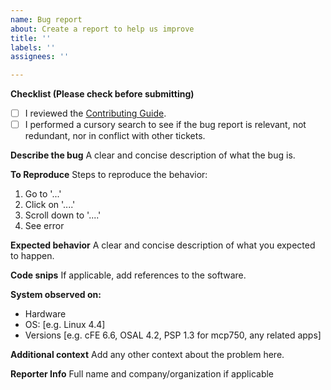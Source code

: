 ```yaml
---
name: Bug report
about: Create a report to help us improve
title: ''
labels: ''
assignees: ''

---
```


**Checklist (Please check before submitting)**

* [ ] I reviewed the [Contributing Guide](https://github.com/nasa/DS/blob/main/CONTRIBUTING.md).
* [ ] I performed a cursory search to see if the bug report is relevant, not redundant, nor in conflict with other tickets.

**Describe the bug**
A clear and concise description of what the bug is.

**To Reproduce**
Steps to reproduce the behavior:
1. Go to '...'
2. Click on '....'
3. Scroll down to '....'
4. See error

**Expected behavior**
A clear and concise description of what you expected to happen.

**Code snips**
If applicable, add references to the software.

**System observed on:**
 - Hardware
 - OS: [e.g. Linux 4.4]
 - Versions [e.g. cFE 6.6, OSAL 4.2, PSP 1.3 for mcp750, any related apps]

**Additional context**
Add any other context about the problem here.

**Reporter Info**
Full name and company/organization if applicable
